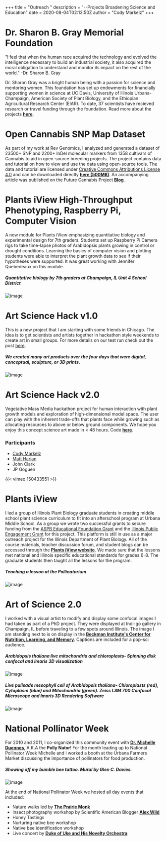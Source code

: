+++
title = "Outreach  "
description = "--Projects Broadening Science and Education"
date = 2020-08-04T02:13:50Z
author = "Cody Markelz"
+++


# Dr. Sharon B. Gray Memorial Foundation
"I feel that when the human race acquired the technology and evolved the intelligence necessary to build an industrial society, it also acquired the moral obligation to understand and monitor its impact on the rest of the world." -Dr. Sharon B. Gray

Dr. Sharon Gray was a bright human being with a passion for science and mentoring women. This foundation has set up endowments for financially supporting women in science at UC Davis, University of Illinois Urbana-Champaign, American Society of Plant Biology, and the Ethiopian Agricultural Research Center (EIAR). To date, 37 scientists have recieved research or travel funding through the foundation. Read more about the projects [**here**](https://sharongrayfoundation.org/projects).


# Open Cannabis SNP Map Dataset
As part of my work at Rev Genomics, I analyzed and generated a dataset of 23500+ SNP and 2200+ InDel molecular markers from 1358 cultivars of Cannabis to aid in open-source breeding projects. The project contains data and tutorial on how to view and use the data using open-source tools. The data and tutorial are licensed under [Creative Commons Attributions License 4.0](https://creativecommons.org/licenses/by/4.0/legalcode) and can be downloaded directly [**here (500MB)**](http://future-cannabis.s3.amazonaws.com/downloads/RevGenomicsOpenCannabisSNPData_v1_1_1.zip). An accompanying article was published on the Future Cannabis Project [**Blog**](http://futurecannabisproject.org/2019/09/rev-genomics-snp-map-analysis-open-cannabis-project-data-phylos-galaxy/).


# Plants iView High-Throughput Phenotyping, Raspberry Pi, Computer Vision
A new module for Plants iView emphasizing quantitative biology and experimental design for 7th graders. Students set up Raspberry Pi Camera rigs to take time-lapse photos of Arabidopsis plants growing in control or drought conditions. Learning the basics of computer vision and plotting students were able to interpret the plant growth data to see if their hypotheses were supported. It was great working with Jennifer Quebedeaux on this module.

##### Quantitative biology by 7th graders at Champaign, IL Unit 4 School District
![image](/static/img/plants-i-view.png)


# Art Science Hack v1.0
This is a new project that I am starting with some friends in Chicago. The idea is to get scientists and artists together in hackathon style weekends to create art in small groups. For more details on our test run check out the post [here](/ArtScienceHack/).

##### We created many art products over the four days that were digital, conceptual, sculpture, or 3D prints.
![image](/static/img/artsciencehack_summary.jpg)


# Art Science Hack v2.0
Vegetative Mass Media hackathon project for human interaction with plant growth models and exploration of high-dimensional model space. The user can play with the inherent trade-offs that plants face while growing such as allocating resources to above or below ground components. We hope you enjoy this concept science art made in < 48 hours. Code [**here**](http://github.com/rjcmarkelz/artsciencehack).

### Participants
*    [Cody Markelz](http://rjcmarkelz.github.io/)
*    [Matt Harlan](http://www.matthewharlan.com)
*    John Clark
*    JP Goguen

{{< vimeo 150433551 >}}

# Plants iView
I led a group of Illinois Plant Biology graduate students in creating middle school plant science curriculum to fit into an afterschool program at Urbana Middle School. As a group we wrote two successful grants to secure funding from the [ASPB Educational Foundation Grant](http://my.aspb.org/?page=EF_ProgramsResources) and the [Illinois Public Engagement Grant](http://engagement.illinois.edu/) for this project. This platform is still in use as a major outreach project for the Illinois Department of Plant Biology. All of the course materials, teacher discussion forum, and student blogs can be accessed through the [**Plants iView website**](https://plantsiview.igb.illinois.edu/lessons). We made sure that the lessons met national and Illinois specific educational standards for grades 6-8. The graduate students then taught all the lessons for the program.

##### Teaching a lesson at the Pollinatarium
![image](/static/img/plantsiview_cody.jpg)



# Art of Science 2.0
I worked with a visual artist to modify and display some confocal images I had taken as part of a PhD project. They were displayed at Indi-go gallery in Champaign, IL before traveling to a few spots around Illinois. The image I am standing next to is on display in the [**Beckman Institute's Center for Nutrition, Learning, and Memory**](http://www.cnlm.illinois.edu/). Captions are included for a pop-sci audience.

##### *Arabidopsis thaliana* live mitochondria and chloroplasts- Spinning disk confocal and Imaris 3D visualization
![image](/static/img/artofscience_cody_mitos.jpg)


##### Live palisade mesophyll cell of Arabidopsis thaliana- Chloroplasts (red), Cytoplasm (blue) and Mitochondria (green). Zeiss LSM 700 Confocal Microscope and Imaris 3D Rendering Software
![image](/static/img/artofscience_cody_palisade_mesophyll.jpg)


# National Pollinator Week
For 2010 and 2011, I co-organized this community event with  [**Dr. Michelle Duennes**](https://maduennes.wordpress.com/), A.K.A the __Polly Nator__! For the month leading up to National Pollinator Week Michelle and I worked a booth at the Urbana Farmers Market discussing the importance of pollinators for food production.

##### Showing off my bumble bee tattoo. Mural by Glen C. Davies.
![image](/static/img/Pollinator_week.jpg)


At the end of National Pollinator Week we hosted all day events that included:

*    Nature walks led by [**The Prairie Monk**](https://theprariemonk.weebly.com/blog/some-earth-week-and-abor-day-thoughts-about-prairie)
*    Insect photography workshop by Scientific American Blogger [**Alex Wild**](http://www.alexanderwild.com/)
*    Honey Tastings
*    Nurturing native bee workshop
*    Native bee identification workshop
*    Live concert by [**Duke of Uke and His Novelty Orchestra**](https://www.facebook.com/dukeofukemusic)
